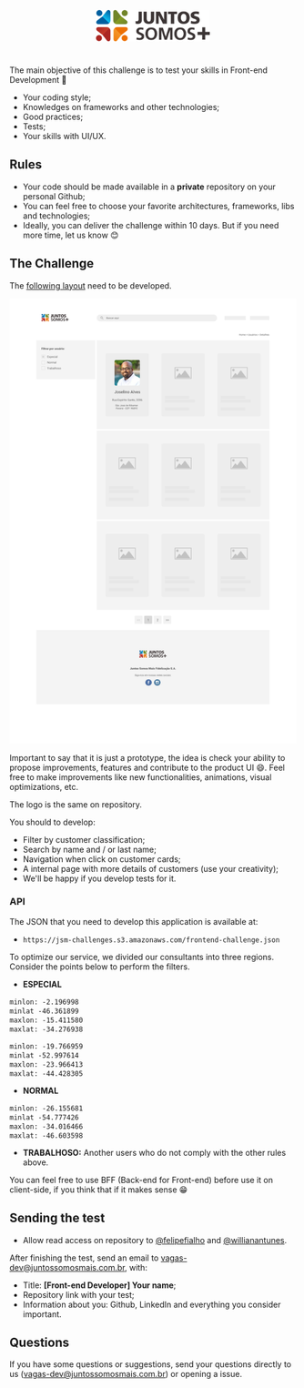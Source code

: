 <p align="center">
  <img src="logo.svg" width="200" alt="Juntos Somos +">
</p>

# <frontend-developer />

The main objective of this challenge is to test your skills in Front-end Development 🥳

- Your coding style;
- Knowledges on frameworks and other technologies;
- Good practices;
- Tests;
- Your skills with UI/UX.

## Rules

- Your code should be made available in a **private** repository on your personal Github;
- You can feel free to choose your favorite architectures, frameworks, libs and technologies;
- Ideally, you can deliver the challenge within 10 days. But if you need more time, let us know 😊

## The Challenge

The [following layout](layout.jpg) need to be developed.

<img src="layout.jpg" width="800">

Important to say that it is just a prototype, the idea is check your ability to propose improvements, features and contribute to the product UI 😄. Feel free to make improvements like new functionalities, animations, visual optimizations, etc.

The logo is the same on repository.

You should to develop:

- Filter by customer classification;
- Search by name and / or last name;
- Navigation when click on customer cards;
- A internal page with more details of customers (use your creativity);
- We'll be happy if you develop tests for it.

### API

The JSON that you need to develop this application is available at: 

- `https://jsm-challenges.s3.amazonaws.com/frontend-challenge.json`

To optimize our service, we divided our consultants into three regions. Consider the points below to perform the filters.

- **ESPECIAL**

```
minlon: -2.196998
minlat -46.361899
maxlon: -15.411580
maxlat: -34.276938
```
```
minlon: -19.766959
minlat -52.997614
maxlon: -23.966413
maxlat: -44.428305
```

- **NORMAL**

```
minlon: -26.155681
minlat -54.777426
maxlon: -34.016466
maxlat: -46.603598
```

- **TRABALHOSO:** Another users who do not comply with the other rules above.

You can feel free to use BFF (Back-end for Front-end) before use it on client-side, if you think that if it makes sense 😁

## Sending the test

- Allow read access on repository to [@felipefialho](https://github.com/felipefialho) and [@willianantunes](https://github.com/willianantunes).

After finishing the test, send an email to vagas-dev@juntossomosmais.com.br, with:

- Title: **[Front-end Developer] Your name**;
- Repository link with your test;
- Information about you: Github, LinkedIn and everything you consider important.

## Questions

If you have some questions or suggestions, send your questions directly to us (vagas-dev@juntossomosmais.com.br) or opening a issue.
